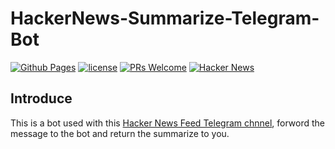 # HackerNews-Summarize-Telegram-Bot

[![Github Pages](https://github.com/polyrabbit/hacker-news-digest/actions/workflows/static.yml/badge.svg)](https://github.com/polyrabbit/hacker-news-digest/actions/workflows/static.yml)
[![license](https://img.shields.io/badge/LICENSE-BSD3%20Clause%20Liscense-blue?style=flat-square)](https://github.com/bdim404/HackerNews-Summarize-Telegram-Bot/blob/main/LICENSE)
[![PRs Welcome](https://img.shields.io/badge/PRs-welcome-brightgreen.svg)](https://github.com/polyrabbit/hacker-news-digest/pulls)
[![Hacker News](https://camo.githubusercontent.com/73322cbcbf1c517bb5d3d8d4e724f81091fc767ccc278b44f1ee1a1179e9ad38/68747470733a2f2f736869656c64732e696f2f62616467652f4861636b65722532304e6577732d6630363532663f6c6f676f3d79253230636f6d62696e61746f72267374796c653d666c61742d737175617265266c6f676f436f6c6f723d7768697465)](https://hackernews.betacat.io/)

## Introduce

This is a bot used with this [Hacker News Feed Telegram chnnel](https://t.me/hacker_news_feed), forword the message to the bot and return the summarize to you.
